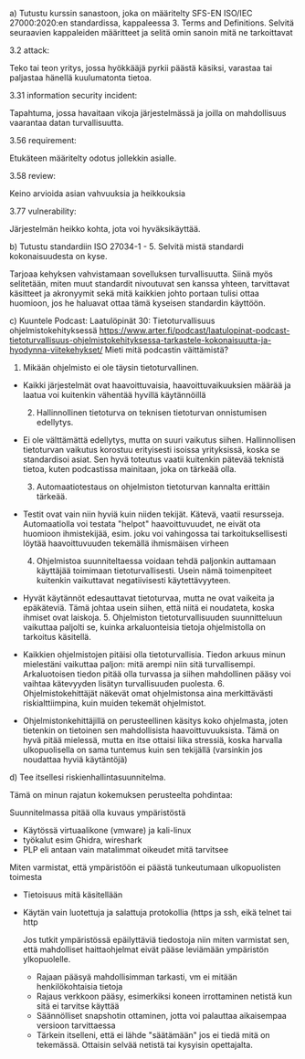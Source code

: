 a) Tutustu kurssin sanastoon, joka on määritelty SFS-EN ISO/IEC 27000:2020:en standardissa, kappaleessa 3. Terms and Definitions.
Selvitä seuraavien kappaleiden määritteet ja selitä omin sanoin mitä ne tarkoittavat 

3.2
attack:

Teko tai teon yritys, jossa hyökkääjä pyrkii päästä käsiksi, varastaa tai paljastaa hänellä kuulumatonta tietoa.

3.31
information security incident:

Tapahtuma, jossa havaitaan vikoja järjestelmässä ja joilla on mahdollisuus vaarantaa datan turvallisuutta.





3.56
requirement:

Etukäteen määritelty odotus jollekkin asialle.


3.58
review:

Keino arvioida asian vahvuuksia ja heikkouksia


3.77
vulnerability:

Järjestelmän heikko kohta, jota voi hyväksikäyttää.


  
b) Tutustu standardiin ISO 27034-1 - 5. Selvitä mistä standardi kokonaisuudesta on kyse.

Tarjoaa kehyksen vahvistamaan sovelluksen turvallisuutta. Siinä myös selitetään, miten muut standardit nivoutuvat sen kanssa yhteen, tarvittavat käsitteet ja akronyymit sekä mitä kaikkien johto portaan tulisi ottaa huomioon, jos he haluavat ottaa tämä kyseisen standardin käyttöön.

  
c) Kuuntele Podcast: Laatulöpinät 30: Tietoturvallisuus ohjelmistokehityksessä
 https://www.arter.fi/podcast/laatulopinat-podcast-tietoturvallisuus-ohjelmistokehityksessa-tarkastele-kokonaisuutta-ja-hyodynna-viitekehykset/
Mieti mitä podcastin väittämistä?

   1.  Mikään ohjelmisto ei ole täysin tietoturvallinen.

- Kaikki järjestelmät ovat haavoittuvaisia, haavoittuvaikuuksien määrää ja laatua voi kuitenkin vähentää hyvillä käytännöillä

    2. Hallinnollinen tietoturva on teknisen tietoturvan onnistumisen edellytys.

- Ei ole välttämättä edellytys, mutta on suuri vaikutus siihen. Hallinnollisen tietoturvan vaikutus korostuu erityisesti isoissa yrityksissä, koska se standardisoi asiat. Sen hyvä toteutus vaatii kuitenkin pätevää teknistä tietoa, kuten podcastissa mainitaan, joka on tärkeää olla. 

    3. Automaatiotestaus on ohjelmiston tietoturvan kannalta erittäin tärkeää.

- Testit ovat vain niin hyviä kuin niiden tekijät. Kätevä, vaatii resursseja. Automaatiolla voi testata "helpot" haavoittuvuudet, ne eivät ota huomioon ihmistekijää, esim. joku voi vahingossa tai tarkoituksellisesti löytää haavoittuvuuden tekemällä ihmismäisen virheen

    4. Ohjelmistoa suunniteltaessa voidaan tehdä paljonkin auttamaan käyttäjää toimimaan tietoturvallisesti. Usein nämä toimenpiteet kuitenkin vaikuttavat negatiivisesti käytettävyyteen.
-  Hyvät käytännöt edesauttavat tietoturvaa, mutta ne ovat vaikeita ja epäkäteviä. Tämä johtaa usein siihen, että niitä ei noudateta, koska ihmiset ovat laiskoja.
    5. Ohjelmiston tietoturvallisuuden suunnitteluun vaikuttaa paljolti se, kuinka arkaluonteisia tietoja ohjelmistolla on tarkoitus käsitellä.

- Kaikkien ohjelmistojen pitäisi olla tietoturvallisia. Tiedon arkuus minun mielestäni vaikuttaa paljon: mitä arempi niin sitä turvallisempi. Arkaluotoisen tiedon pitää olla turvassa ja siihen mahdollinen pääsy voi vaihtaa kätevyyden lisätyn turvallisuuden puolesta.
    6. Ohjelmistokehittäjät näkevät omat ohjelmistonsa aina merkittävästi riskialttiimpina, kuin muiden tekemät ohjelmistot.

- Ohjelmistonkehittäjillä on perusteellinen käsitys koko ohjelmasta, joten tietenkin on tietoinen sen mahdollisista haavoittuvuuksista. Tämä on hyvä pitää mielessä, mutta en itse ottaisi liika stressiä, koska harvalla ulkopuolisella on sama tuntemus kuin sen tekijällä (varsinkin jos noudattaa hyviä käytäntöjä)



d) Tee itsellesi riskienhallintasuunnitelma.





Tämä on minun rajatun kokemuksen perusteelta pohdintaa:

  Suunnitelmassa pitää olla kuvaus ympäristöstä
  
 -   Käytössä virtuaalikone (vmware) ja kali-linux
 -   työkalut esim Ghidra, wireshark
 -   PLP eli antaan vain matalimmat oikeudet mitä tarvitsee
   
  Miten varmistat, että ympäristöön ei päästä tunkeutumaan ulkopuolisten toimesta

- Tietoisuus mitä käsitellään
- Käytän vain luotettuja ja salattuja protokollia (https ja ssh, eikä telnet tai http
  
  Jos tutkit ympäristössä epäilyttäviä tiedostoja niin miten varmistat sen, että mahdolliset haittaohjelmat eivät pääse leviämään ympäristön ylkopuolelle.

  - Rajaan pääsyä mahdollisimman tarkasti, vm ei mitään henkilökohtaisia tietoja
  -  Rajaus verkkoon pääsy, esimerkiksi koneen irrottaminen netistä kun sitä ei tarvitse käyttää
  -  Säännölliset snapshotin ottaminen, jotta voi palauttaa aikaisempaa versioon tarvittaessa
  -  Tärkein itselleni, että ei lähde "säätämään" jos ei tiedä mitä on tekemässä. Ottaisin selvää netistä tai kysyisin opettajalta.

